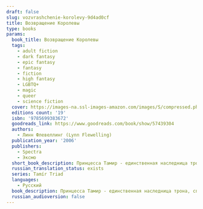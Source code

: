 ```yaml
---
draft: false
slug: vozvrashchenie-korolevy-9d4ad0cf
title: Возвращение Королевы
type: books
params:
  book_title: Возвращение Королевы
  tags:
    - adult fiction
    - dark fantasy
    - epic fantasy
    - fantasy
    - fiction
    - high fantasy
    - LGBTQ+
    - magic
    - queer
    - science fiction
  cover: https://images-na.ssl-images-amazon.com/images/S/compressed.photo.goodreads.com/books/1615970260i/57439304.jpg
  editions count: '19'
  isbn: '9785699383672'
  goodreads_link: https://www.goodreads.com/book/show/57439304
  authors:
    - Линн Флевеллинг (Lynn Flewelling)
  publication_year: '2006'
  publishers:
    - Spectra
    - Эксмо
  short_book_description: Принцесса Тамир - единственная наследница трона, спасенная при помощи черной магии и призванная оракулом спасти и возродить скаланское королевство. Чтобы отстоять права на престол, перерожденной в...
  russian_translation_status: exists
  series: Tamír Triad
  languages:
    - Русский
  book_description: Принцесса Тамир - единственная наследница трона, спасенная при помощи черной магии и призванная оракулом спасти и возродить скаланское королевство. Чтобы отстоять права на престол, перерожденной в колдовском пламени истинной королеве предстоит не только доказать, что она никакая не самозванка, но и вступить в борьбу с узурпировавшим власть Корином, обладателем волшебного меча Герилейн. Перед вами заключительная часть «Тамирской триады», высоко оцененной такими мэтрами мировой фантастики, как Джордж Р. Р. Мартин, Робин Хобб, и другими не менее известными мастерами жанра.
  russian_audioversion: false
---
```

